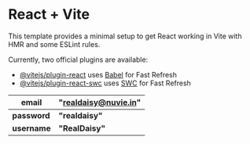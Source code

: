 # React + Vite

This template provides a minimal setup to get React working in Vite with HMR and some ESLint rules.

Currently, two official plugins are available:

- [@vitejs/plugin-react](https://github.com/vitejs/vite-plugin-react/blob/main/packages/plugin-react/README.md) uses [Babel](https://babeljs.io/) for Fast Refresh
- [@vitejs/plugin-react-swc](https://github.com/vitejs/vite-plugin-react-swc) uses [SWC](https://swc.rs/) for Fast Refresh



| **email**    | **"realdaisy@nuvie.in"** |
| ------------------ | ------------------------------ |
| **password** | **"realdaisy"**          |
| **username** | **"RealDaisy"**          |
